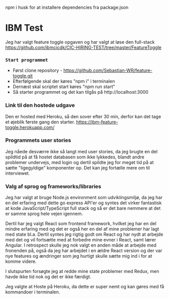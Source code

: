 npm i husk for at installere dependencies fra package.json

# IBM Test

Jeg har valgt feature toggle opgaven og har valgt at løse den full-stack
https://github.com/ibmcicdk/CIC-HIRING-TEST/tree/master/FeatureToggle 

### `Start programmet`

- Først clone repository - https://github.com/Sebastian-WR/feature-toggle.git 
- Efterfølgende skal der køres "npm i" i terminalen
- Dernæst skal scriptet start køres "npm run start"
- Så starter programmet og det kan tilgås på http://localhost:3000
### Link til den hostede udgave
Den er hosted med Heroku, så den sover efter 30 min, derfor kan det tage et øjeblik første gang den starter.
https://ibm-feature-toggle.herokuapp.com/ 

### Programmets user stories
Jeg nåede desværre ikke så langt med user stories, da jeg brugte en del spildtid på at få hostet databasen som ikke lykkedes, 
blandt andre problemer undervejs, med login og dertil spildte jeg for meget tid på at sætte "ligegyldige" komponenter op. Det kan jeg fortælle mere om til interviewet.

### Valg af sprog og frameworks/libraries
Jeg har valgt at bruge Node.js environment som udviklingsmiljø, da jeg har en del erfaring med dette go express API'er og
syntes det virker fantastisk at kode JavaScript/TypeScript full stack og så er det bare nemmere at det er samme sprog hele vejen igennem. 

Dertil har jeg valgt React som frontend framework, hvilket jeg har en del mindre erfaring med og det er også her en del af mine problemer har lagt med state bl.a. 
Dertil syntes jeg rigtig godt om React og har nydt at arbejde med det og vil fortsætte med at forbedre mine evner i React, samt lærer Angular. I retrospect skulle jeg nok valgt en anden måde at arbejde med fronenden på, også da jeg har arbejdet i en ældre React version og der var nye features og ændringer som jeg hurtigt skulle sætte mig ind i for at komme videre.

I slutspurten forsøgte jeg at redde mine state problemer med Redux, men havde ikke tid nok og det er ikke færdigt. 

Jeg valgte at Hoste på Heroku, da dette er super nemt og kan gøres med få kommandoer i terminalen.


